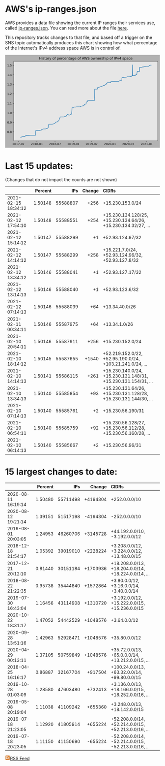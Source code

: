 # AWS's ip-ranges.json

AWS provides a data file showing the current IP ranges their
services use, called [ip-ranges.json](https://ip-ranges.amazonaws.com/ip-ranges.json).  You 
can read more about the file [here](https://docs.aws.amazon.com/general/latest/gr/aws-ip-ranges.html).

This repository tracks changes to that file, and based off a trigger on the SNS topic 
automatically produces this chart showing how what percentage of the Internet's IPv4 
address space AWS is in control of.

![History of AWS](history_count.svg)

# Last 15 updates:

(Changes that do not impact the counts are not shown)

| | Percent | IPs | Change | CIDRs |
| :--- | ---: | ---: | ---: | :--- |
| 2021-02-15 18:34:12 | 1.50148 | 55588807 | +256 | +15.230.153.0/24 |
| 2021-02-12 17:54:10 | 1.50148 | 55588551 | +254 | +15.230.134.128/25, +15.230.134.64/26, +15.230.134.32/27, ... |
| 2021-02-12 15:14:12 | 1.50147 | 55588299 | +1 | +52.93.124.97/32 |
| 2021-02-12 14:14:12 | 1.50147 | 55588299 | +258 | +15.221.7.0/24, +52.93.124.96/32, +52.93.127.8/32 |
| 2021-02-12 13:34:12 | 1.50146 | 55588041 | +1 | +52.93.127.17/32 |
| 2021-02-12 13:14:13 | 1.50146 | 55588040 | +1 | +52.93.123.6/32 |
| 2021-02-12 07:14:13 | 1.50146 | 55588039 | +64 | +13.34.40.0/26 |
| 2021-02-11 00:34:11 | 1.50146 | 55587975 | +64 | +13.34.1.0/26 |
| 2021-02-10 20:54:11 | 1.50146 | 55587911 | +256 | +15.230.152.0/24 |
| 2021-02-10 18:14:12 | 1.50145 | 55587655 | +1540 | +52.219.152.0/22, +52.95.190.0/24, +103.21.241.0/24, ... |
| 2021-02-10 14:14:13 | 1.50141 | 55586115 | +261 | +15.230.140.0/24, +15.230.131.148/31, +15.230.131.154/31, ... |
| 2021-02-10 13:34:13 | 1.50140 | 55585854 | +93 | +15.230.131.64/26, +15.230.131.128/28, +15.230.131.144/30, ... |
| 2021-02-10 07:14:13 | 1.50140 | 55585761 | +2 | +15.230.56.190/31 |
| 2021-02-10 06:54:11 | 1.50140 | 55585759 | +92 | +15.230.56.128/27, +15.230.56.112/28, +15.230.56.160/28, ... |
| 2021-02-10 06:14:13 | 1.50140 | 55585667 | +2 | +15.230.56.96/31 |


# 15 largest changes to date:

| | Percent | IPs | Change | CIDRs |
| :--- | ---: | ---: | ---: | :--- |
| 2020-08-11 16:19:14 | 1.50480 | 55711498 | +4194304 | +252.0.0.0/10 |
| 2020-08-12 19:21:14 | 1.39151 | 51517198 | -4194304 | -252.0.0.0/10 |
| 2019-08-01 20:03:05 | 1.24953 | 46260706 | +3145728 | +44.192.0.0/10, -3.192.0.0/12 |
| 2018-12-18 21:54:17 | 1.05392 | 39019010 | +2228224 | +3.208.0.0/12, +3.224.0.0/12, +13.48.0.0/15 |
| 2017-12-21 20:12:10 | 0.81440 | 30151184 | +1703936 | +18.208.0.0/13, +18.204.0.0/14, +18.224.0.0/14, ... |
| 2018-08-22 21:22:35 | 0.95738 | 35444840 | +1572864 | +3.80.0.0/12, +3.16.0.0/14, +3.40.0.0/14 |
| 2019-07-30 16:43:04 | 1.16456 | 43114908 | +1310720 | +3.192.0.0/12, +15.222.0.0/15, +15.236.0.0/15 |
| 2020-10-22 18:31:17 | 1.47052 | 54442529 | +1048576 | +3.64.0.0/12 |
| 2020-09-28 13:51:16 | 1.42963 | 52928471 | +1048576 | +35.80.0.0/12 |
| 2020-04-29 00:13:11 | 1.37105 | 50759849 | +1048576 | +35.72.0.0/13, +65.0.0.0/14, +13.212.0.0/15, ... |
| 2018-04-25 16:16:17 | 0.86887 | 32167704 | +917504 | +100.24.0.0/13, +63.32.0.0/14, +99.80.0.0/15 |
| 2019-10-28 01:03:09 | 1.28580 | 47603480 | +732413 | +3.136.0.0/13, +18.166.0.0/15, +18.252.0.0/16, ... |
| 2019-05-08 20:19:04 | 1.11038 | 41109242 | +655360 | +3.248.0.0/13, +18.142.0.0/15 |
| 2019-07-18 21:23:05 | 1.12920 | 41805914 | +655224 | +52.208.0.0/14, +52.214.0.0/15, +52.213.0.0/16, ... |
| 2019-07-18 20:23:05 | 1.11150 | 41150690 | -655224 | -52.208.0.0/14, -52.214.0.0/15, -52.213.0.0/16, ... |


[![RSS Icon](rss-icon.png)RSS Feed](https://raw.githubusercontent.com/seligman/aws-ip-ranges/master/rss.xml)
